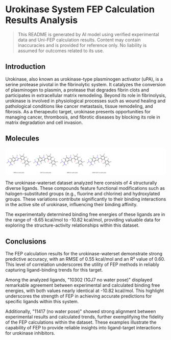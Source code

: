 # Urokinase System FEP Calculation Results Analysis

> This README is generated by AI model using verified experimental data and Uni-FEP calculation results. Content may contain inaccuracies and is provided for reference only. No liability is assumed for outcomes related to its use.

## Introduction

Urokinase, also known as urokinase-type plasminogen activator (uPA), is a serine protease pivotal in the fibrinolytic system. It catalyzes the conversion of plasminogen to plasmin, a protease that degrades fibrin clots and participates in extracellular matrix remodeling. Beyond its role in fibrinolysis, urokinase is involved in physiological processes such as wound healing and pathological conditions like cancer metastasis, tissue remodeling, and fibrosis. As a therapeutic target, urokinase presents opportunities for managing cancer, thrombosis, and fibrotic diseases by blocking its role in matrix degradation and cell invasion.

## Molecules

![Molecular structures of representative compounds](mol_grid.png)

The urokinase-waterset dataset analyzed here consists of 4 structurally diverse ligands. These compounds feature functional modifications such as halogen-substituted groups (e.g., fluorine and chlorine) and hydroxylated groups. These variations contribute significantly to their binding interactions in the active site of urokinase, influencing their binding affinity.

The experimentally determined binding free energies of these ligands are in the range of -8.65 kcal/mol to -10.82 kcal/mol, providing valuable data for exploring the structure-activity relationships within this dataset.

## Conclusions

The FEP calculation results for the urokinase-waterset demonstrate strong predictive accuracy, with an RMSE of 0.55 kcal/mol and an R² value of 0.60. This level of correlation underscores the utility of FEP methods in reliably capturing ligand-binding trends for this target.

Among the analyzed ligands, "10302 (1GJ7 no water pose)" displayed remarkable agreement between experimental and calculated binding free energies, with both values nearly identical at -10.82 kcal/mol. This highlight underscores the strength of FEP in achieving accurate predictions for specific ligands within this system.

Additionally, "11417 (no water pose)" showed strong alignment between experimental results and calculated trends, further exemplifying the fidelity of the FEP calculations within the dataset. These examples illustrate the capability of FEP to provide reliable insights into ligand-target interactions for urokinase inhibitors.